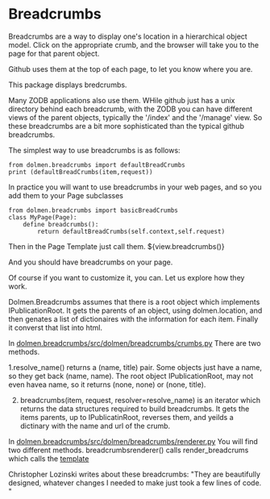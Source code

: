 Breadcrumbs
==========

Breadcrumbs are a way to display one's location in a hierarchical  object model. Click on the appropriate crumb, and the browser will take you to
the page for that parent object. 

Github uses them at the top of each page, to let you know where you are.

This package displays bredcrumbs.

Many ZODB applications also use them. WHile github just has a
unix directory behind each breadcrumb, with the ZODB you can
have different views of the parent objects, typically the '/index' and the
'/manage' view.  So these breadcrumbs are a bit more sophisticated than
the typical github breadcrumbs.

The simplest way to use breadcrumbs is as follows:

```
from dolmen.breadcrumbs import defaultBreadCrumbs
print (defaultBreadCrumbs(item,request))
```

In practice you will want to use breadcrumbs in your
web pages, and so you add them to your Page subclasses

```
from dolmen.breadcrumbs import basicBreadCrumbs
class MyPage(Page):
    define breadcrumbs():
        return defaultBreadCrumbs(self.context,self.request)
```

Then in the Page Template just call them.
   ${view.breadcrumbs()}

And you should have breadcrumbs on your page. 

Of course if you want to customize it, you can.  Let us
explore how they work. 

Dolmen.Breadcrumbs assumes that there is a root object which
implements IPublicationRoot.  It gets the parents of an object,
using dolmen.location, and then genates a list of dictionaires with the
information for each item.  Finally it converst that list into html.

In [dolmen.breadcrumbs/src/dolmen/breadcrumbs/crumbs.py](./src/dolmen/breadcrumbs/crumbs.py])
There are two methods.

1.resolve_name() returns a (name, title) pair.  Some objects just have a name,
so they get back (name, name).  The root object IPublicationRoot,
may not even havea  name, so
it returns (none, none) or (none, title). 

2. breadcrumbs(item, request, resolver=resolve_name) is an iterator which
returns the data structures required to build breadcrumbs.  It gets the
items parents, up to IPublicatinRoot, reverses them, and yeilds a dictinary
with the name and url of the crumb. 

In [dolmen.breadcrumbs/src/dolmen/breadcrumbs/renderer.py](./src/dolmen/breadcrumbs/renderer.py) You will find two different methods. breadcrumbsrenderer() calls
render_breadcrums which calls the
[template](./src/dolmen/breadcrumbs/templates/breadcrumbs.pt)


Christopher Lozinski writes about these breadcrumbs: "They are
beautifully designed, whatever changes I needed to make just took 
a few lines of code. "


